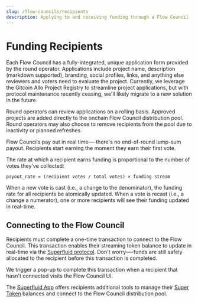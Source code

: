 ```yaml
---
slug: /flow-councils/recipients
description: Applying to and receiving funding through a Flow Council
---
```


# Funding Recipients

Each Flow Council has a fully-integrated, unique application form provided by the round operator. Applications include project name, description (markdown supported), branding, social profiles, links, and anything else reviewers and voters need to evaluate the project. Currently, we leverage the Gitcoin Allo Project Registry to streamline project applications, but with protocol maintenance recently ceasing, we'll likely migrate to a new solution in the future.

Round operators can review applications on a rolling basis. Approved projects are added directly to the onchain Flow Council distribution pool. Round operators may also choose to remove recipients from the pool due to inactivity or planned refreshes.

Flow Councils pay out in real time—-there's no end-of-round lump-sum payout. Recipients start earning the moment they earn their first vote.

The rate at which a recipient earns funding is proportional to the number of votes they've collected: 

`payout_rate = (recipient votes / total votes) × funding stream`

When a new vote is cast (i.e., a change to the denominator), the funding rate for all recipients be atomically updated. When a vote is recast (i.e., a change a numerator), one or more recipients will see their funding updated in real-time.

## Connecting to the Flow Council

Recipients must complete a one-time transaction to connect to the Flow Council. This transaction enables their streaming token balance to update in real-time via the [Superfluid protocol](https://docs.superfluid.finance/docs/concepts/superfluid). Don't worry—-funds are still safely allocated to the recipient before this transaction is completed. 

We trigger a pop-up to complete this transaction when a recipient that hasn't connected visits the Flow Council UI.

The [Superfluid App](https://app.superfluid.finance/) offers recipients additional tools to manage their [Super Token](https://docs.superfluid.finance/docs/concepts/overview/super-tokens) balances and connect to the Flow Council distribution pool.